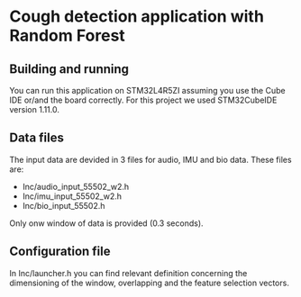 # Cough detection application with Random Forest

## Building and running

You can run this application on STM32L4R5ZI assuming you use the Cube IDE or/and the board correctly. For this project we used STM32CubeIDE version 1.11.0.


## Data files

The input data are devided in 3 files for audio, IMU and bio data.
These files are:
 - Inc/audio_input_55502_w2.h
 - Inc/imu_input_55502_w2.h
 - Inc/bio_input_55502.h

Only onw window of data is provided (0.3 seconds).


## Configuration file

In Inc/launcher.h you can find relevant definition concerning the dimensioning of the window, overlapping and the feature
selection vectors.
